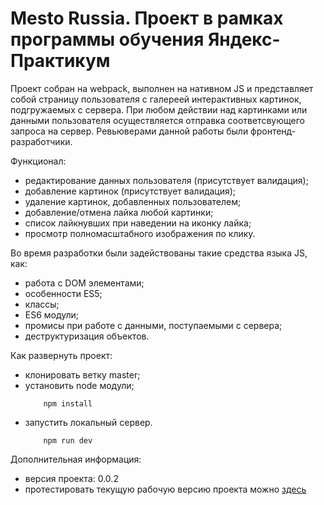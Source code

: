 # Mesto Russia. Проект в рамках программы обучения Яндекс-Практикум

Проект собран на webpack, выполнен на нативном JS и представляет собой страницу пользователя с галереей интерактивных картинок, подгружаемых с сервера. При любом действии над картинками или данными пользователя осуществляется отправка соответсвующего запроса на сервер. Ревьюверами данной работы были фронтенд-разработчики.

Функционал:
- редактирование данных пользователя (присутствует валидация);
- добавление картинок (присутствует валидация);
- удаление картинок, добавленных пользователем;
- добавление/отмена лайка любой картинки;
- список лайкнувших при наведении на иконку лайка;
- просмотр полномасштабного изображения по клику.

Во время разработки были задействованы такие средства языка JS, как:
- работа с DOM элементами; 
- особенности ES5;
- классы; 
- ES6 модули;
- промисы при работе с данными, поступаемыми с сервера;
- деструктуризация объектов.

Как развернуть проект:
- клонировать ветку master;
- установить node модули;
    ```
        npm install
    ```
- запустить локальный сервер.
    ```
        npm run dev
    ```

Дополнительная информация:
- версия проекта: 0.0.2
- протестировать текущую рабочую версию проекта можно [здесь][link]

[link]:https://a-ishere.github.io/mestoRussia/
